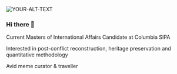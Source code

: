 <picture>
 <source media="(prefers-color-scheme: dark)" srcset="[YOUR-DARKMODE-IMAGE](https://preview.redd.it/h9jz60rznnp21.jpg?width=960&crop=smart&auto=webp&s=311fe3dd499cc40e2b5da9877ff8e7e5867240b8)">
 <source media="(prefers-color-scheme: light)" srcset="https://upload.wikimedia.org/wikipedia/commons/thumb/d/d1/Liverpool_FC_crest%2C_Main_Stand.jpg/800px-Liverpool_FC_crest%2C_Main_Stand.jpg">
 <img alt="YOUR-ALT-TEXT" src="https://preview.redd.it/h9jz60rznnp21.jpg?width=960&crop=smart&auto=webp&s=311fe3dd499cc40e2b5da9877ff8e7e5867240b8">
</picture>


### Hi there 👋
Current Masters of International Affairs Candidate at Columbia SIPA

Interested in post-conflict reconstruction, heritage preservation and quantitative methodology

Avid meme curator & traveller
<!--
**phil-cr/phil-cr** is a ✨ _special_ ✨ repository because its `README.md` (this file) appears on your GitHub profile.

Here are some ideas to get you started:

- 🔭 I’m currently working on ...
- 🌱 I’m currently learning ...
- 👯 I’m looking to collaborate on ...
- 🤔 I’m looking for help with ...
- 💬 Ask me about ...
- 📫 How to reach me: ...
- 😄 Pronouns: ...
- ⚡ Fun fact: ...
-->
